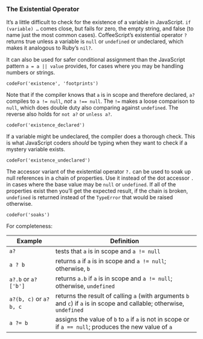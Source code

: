### The Existential Operator

It’s a little difficult to check for the existence of a variable in JavaScript. `if (variable) …` comes close, but fails for zero, the empty string, and false (to name just the most common cases). CoffeeScript’s existential operator `?` returns true unless a variable is `null` or `undefined` or undeclared, which makes it analogous to Ruby’s `nil?`.

It can also be used for safer conditional assignment than the JavaScript pattern `a = a || value` provides, for cases where you may be handling numbers or strings.

```
codeFor('existence', 'footprints')
```

Note that if the compiler knows that `a` is in scope and therefore declared, `a?` compiles to `a != null`, _not_ `a !== null`. The `!=` makes a loose comparison to `null`, which does double duty also comparing against `undefined`. The reverse also holds for `not a?` or `unless a?`.

```
codeFor('existence_declared')
```

If a variable might be undeclared, the compiler does a thorough check. This is what JavaScript coders _should_ be typing when they want to check if a mystery variable exists.

```
codeFor('existence_undeclared')
```

The accessor variant of the existential operator `?.` can be used to soak up null references in a chain of properties. Use it instead of the dot accessor `.` in cases where the base value may be `null` or `undefined`. If all of the properties exist then you’ll get the expected result, if the chain is broken, `undefined` is returned instead of the `TypeError` that would be raised otherwise.

```
codeFor('soaks')
```

For completeness:

| Example | Definition |
| --- | --- |
| `a?` | tests that `a` is in scope and `a != null` |
| `a ? b` | returns `a` if `a` is in scope and `a != null`; otherwise, `b` |
| `a?.b` or `a?['b']` | returns `a.b` if `a` is in scope and `a != null`; otherwise, `undefined` |
| `a?(b, c)` or `a? b, c`&emsp; | returns the result of calling `a` (with arguments `b` and `c`) if `a` is in scope and callable; otherwise, `undefined` |
| `a ?= b` | assigns the value of `b` to `a` if `a` is not in scope or if `a == null`; produces the new value of `a` |